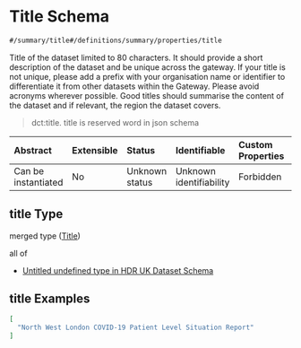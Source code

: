 # Title Schema

```txt
#/summary/title#/definitions/summary/properties/title
```

Title of the dataset limited to 80 characters. It should provide a short description of the dataset and be unique across the gateway. If your title is not unique, please add a prefix with your organisation name or identifier to differentiate it from other datasets within the Gateway. Please avoid acronyms wherever possible. Good titles should summarise the content of the dataset and if relevant, the region the dataset covers.

> dct:title. title is reserved word in json schema

| Abstract            | Extensible | Status         | Identifiable            | Custom Properties | Additional Properties | Access Restrictions | Defined In                                                                                        |
| :------------------ | :--------- | :------------- | :---------------------- | :---------------- | :-------------------- | :------------------ | :------------------------------------------------------------------------------------------------ |
| Can be instantiated | No         | Unknown status | Unknown identifiability | Forbidden         | Allowed               | none                | [dataset.schema.json*](../../../schema/dataset/latest/dataset.schema.json "open original schema") |

## title Type

merged type ([Title](dataset-definitions-summary-properties-title.md))

all of

*   [Untitled undefined type in HDR UK Dataset Schema](dataset-definitions-summary-properties-title-allof-0.md "check type definition")

## title Examples

```json
[
  "North West London COVID-19 Patient Level Situation Report"
]
```
